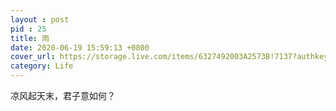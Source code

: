 ```yaml
---
layout : post
pid : 25
title: 雨
date: 2020-06-19 15:59:13 +0800
cover_url: https://storage.live.com/items/6327492003A2573B!7137?authkey=AH0oWxu7qV3sRcA
category: Life
---
```


凉风起天末，君子意如何？
